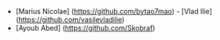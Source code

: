 ﻿- [Marius Nicolae] (https://github.com/bytao7mao)
﻿- [Vlad Ilie] (https://github.com/vasilevladilie)
- [Ayoub Abed] (https://github.com/Skobraf)
